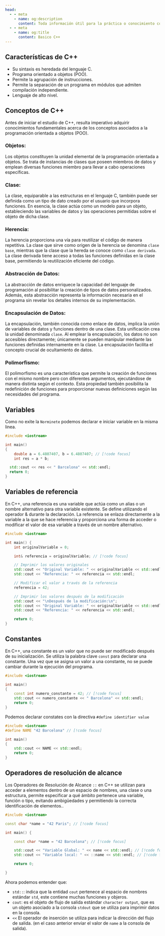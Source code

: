 ```yaml
---
head:
  - - meta
    - name: og:description
      content: Toda información útil para la práctica o conocimiento con respecto la instalación de sistemas u otros.
  - - meta
    - name: og:title
      content: Basico C++
---
```

<script setup lang="ts">
import Woaos from '@theme/components/categoria.vue';
// import { categoria0 } from './categorias.ts';
// import { categoria1 } from './categorias.ts';
</script>

## Características de C++

+ Su sintaxis es heredada del lenguaje C.
+ Programa orientado a objetos (POO).
+ Permite la agrupación de instrucciones.
+ Permite la separación de un programa en módulos que admiten compilación independiente.
+ Lenguaje de alto nivel.

## Conceptos de C++

Antes de iniciar el estudio de C++, resulta imperativo adquirir conocimientos fundamentales acerca de los conceptos asociados a la programación orientada a objetos (POO).
### Objetos:
Los objetos constituyen la unidad elemental de la programación orientada a objetos. Se trata de instancias de clases que poseen miembros de datos y emplean diversas funciones miembro para llevar a cabo operaciones específicas.

### Clase:
La clase, equiparable a las estructuras en el lenguaje C, también puede ser definida como un tipo de dato creado por el usuario que incorpora funciones. En esencia, la clase actúa como un modelo para un objeto, estableciendo las variables de datos y las operaciones permitidas sobre el objeto de dicha clase.

### Herencia:
La herencia proporciona una vía para reutilizar el código de manera repetitiva. La clase que sirve como origen de la herencia se denomina `clase base`, mientras que la clase que la hereda se conoce como `clase derivada`. La clase derivada tiene acceso a todas las funciones definidas en la clase base, permitiendo la reutilización eficiente del código.

### Abstracción de Datos:
La abstracción de datos enriquece la capacidad del lenguaje de programación al posibilitar la creación de tipos de datos personalizados. Además, esta abstracción representa la información necesaria en el programa sin revelar los detalles internos de su implementación.

### Encapsulación de Datos:
La encapsulación, también conocida como enlace de datos, implica la unión de variables de datos y funciones dentro de una clase. Esta unificación crea la unidad denominada `clase`. Al emplear la encapsulación, los datos no son accesibles directamente; únicamente se pueden manipular mediante las funciones definidas internamente en la clase. La encapsulación facilita el concepto crucial de ocultamiento de datos.

### Polimorfismo:
El polimorfismo es una característica que permite la creación de funciones con el mismo nombre pero con diferentes argumentos, ejecutándose de manera distinta según el contexto. Esta propiedad también posibilita la redefinición de funciones para proporcionar nuevas definiciones según las necesidades del programa.

## Variables

Como no exite la `Norminete` podemos declarar e iniciar variable en la misma linea.

```cpp
#include <iostream>

int main()
{
	double a = 6.4807407, b = 6.4807407; // [!code focus]
	int res = a * b;

  std::cout << res << " Barcelona" << std::endl;
  return 0;
}

```
## Variables de referencia

En C++, una referencia es una variable que actúa como un alias o un nombre alternativo para otra variable existente. Se define utilizando el operador & durante la declaración. La referencia se enlaza directamente a la variable a la que se hace referencia y proporciona una forma de acceder o modificar el valor de esa variable a través de un nombre alternativo.

```cpp
#include <iostream>

int main() {
    int originalVariable = 0;

    int& referencia = originalVariable; // [!code focus]

    // Imprimir los valores originales
    std::cout << "Original Variable: " << originalVariable << std::endl;
    std::cout << "Referencia: " << referencia << std::endl;

    // Modificar el valor a través de la referencia
    referencia = 42;

    // Imprimir los valores después de la modificación
    std::cout << "\nDespués de la modificación:\n";
    std::cout << "Original Variable: " << originalVariable << std::endl;
    std::cout << "Referencia: " << referencia << std::endl;

    return 0;
}
```

## Constantes

En C++, una constante es un valor que no puede ser modificado después de su inicialización. Se utiliza la palabra clave `const` para declarar una constante. Una vez que se asigna un valor a una constante, no se puede cambiar durante la ejecución del programa.

```cpp
#include <iostream>

int main()
{
    const int numero_constante = 42; // [!code focus]
    std::cout << numero_constante << " Barcelona" << std::endl;
    return 0;
}
```
Podemos declarar constates con la directiva `#define identifier value`

```cpp
#include <iostream>
#define NAME "42 Barcelona" // [!code focus]

int main()
{
    std::cout << NAME << std::endl;
    return 0;
}
```

## Operadores de resolución de alcance

Los Operadores de Resolución de Alcance `::` en C++ se utilizan para acceder a elementos dentro de un espacio de nombres, una clase o una estructura, permite especificar a qué ámbito pertenece una variable, función o tipo, evitando ambigüedades y permitiendo la correcta identificación de elementos..

```cpp
#include <iostream>

const char *name = "42 Paris"; // [!code focus]

int main() {

	const char *name = "42 Barcelona"; // [!code focus]

	std::cout << "Variable Global: " << name << std::endl; // [!code focus]
	std::cout << "Variable local: " << ::name << std::endl; // [!code focus] // [!code highlight]

	return 0;

}
```

Ahora podemos entender que:

+ `std::`: indica que la entidad `cout` pertenece al espacio de nombres estándar `std`, este contiene muchas funciones y objeros.
+ `cout`: es el objeto de flujo de salida estándar `character output`, que es un objeto asociado a la consola `stdout` que se utiliza para imprimir datos en la consola.
+ `<<` El operador de inserción se utiliza para indicar la dirección del flujo de salida. (en el caso anterior enviar el valor de `name` a la consola de salida).